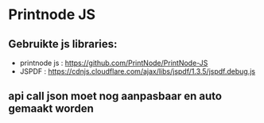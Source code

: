 # Printnode JS

## Gebruikte js libraries:  
* printnode js : https://github.com/PrintNode/PrintNode-JS
* JSPDF : https://cdnjs.cloudflare.com/ajax/libs/jspdf/1.3.5/jspdf.debug.js


## api call json moet nog aanpasbaar en auto gemaakt worden